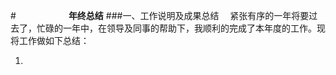 #&emsp;&emsp;&emsp;&emsp;&emsp;&emsp;**年终总结**
###一、工作说明及成果总结
&ensp;&ensp;紧张有序的一年将要过去了，忙碌的一年中，在领导及同事的帮助下，我顺利的完成了本年度的工作。现将工作做如下总结：

1. 